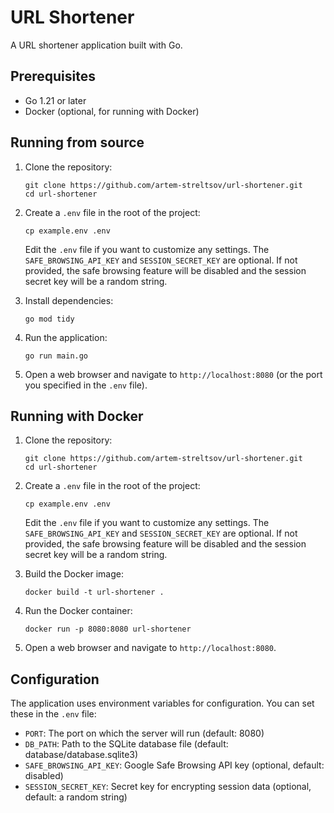 # URL Shortener

A URL shortener application built with Go.

## Prerequisites

- Go 1.21 or later
- Docker (optional, for running with Docker)

## Running from source

1. Clone the repository:
   ```
   git clone https://github.com/artem-streltsov/url-shortener.git
   cd url-shortener
   ```

2. Create a `.env` file in the root of the project:
   ```
   cp example.env .env
   ```
   Edit the `.env` file if you want to customize any settings. The `SAFE_BROWSING_API_KEY` and `SESSION_SECRET_KEY` are optional. If not provided, the safe browsing feature will be disabled and the session secret key will be a random string.

3. Install dependencies:
   ```
   go mod tidy
   ```

4. Run the application:
   ```
   go run main.go
   ```

5. Open a web browser and navigate to `http://localhost:8080` (or the port you specified in the `.env` file).

## Running with Docker

1. Clone the repository:
   ```
   git clone https://github.com/artem-streltsov/url-shortener.git
   cd url-shortener
   ```

2. Create a `.env` file in the root of the project:
   ```
   cp example.env .env
   ```
   Edit the `.env` file if you want to customize any settings. The `SAFE_BROWSING_API_KEY` and `SESSION_SECRET_KEY` are optional. If not provided, the safe browsing feature will be disabled and the session secret key will be a random string.

3. Build the Docker image:
   ```
   docker build -t url-shortener .
   ```

4. Run the Docker container:
   ```
   docker run -p 8080:8080 url-shortener
   ```

5. Open a web browser and navigate to `http://localhost:8080`.

## Configuration

The application uses environment variables for configuration. You can set these in the `.env` file:

- `PORT`: The port on which the server will run (default: 8080)
- `DB_PATH`: Path to the SQLite database file (default: database/database.sqlite3)
- `SAFE_BROWSING_API_KEY`: Google Safe Browsing API key (optional, default: disabled)
- `SESSION_SECRET_KEY`: Secret key for encrypting session data (optional, default: a random string)
